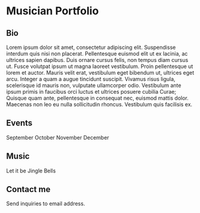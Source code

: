 # Musician Portfolio

## Bio
Lorem ipsum dolor sit amet, consectetur adipiscing elit. Suspendisse interdum quis nisi non placerat. Pellentesque euismod elit ut ex lacinia, ac ultrices sapien dapibus. Duis ornare cursus felis, non tempus diam cursus ut. Fusce volutpat ipsum ut magna laoreet vestibulum. Proin pellentesque ut lorem et auctor. Mauris velit erat, vestibulum eget bibendum ut, ultrices eget arcu. Integer a quam a augue tincidunt suscipit. Vivamus risus ligula, scelerisque id mauris non, vulputate ullamcorper odio. Vestibulum ante ipsum primis in faucibus orci luctus et ultrices posuere cubilia Curae; Quisque quam ante, pellentesque in consequat nec, euismod mattis dolor. Maecenas non leo eu nulla sollicitudin rhoncus. Vestibulum quis facilisis ex.  

## Events

September
October 
November
December

## Music

Let it be
Jingle Bells

## Contact me 

Send inquiries to email address. 

